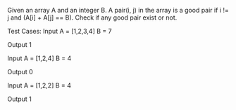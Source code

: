 Given an array A and an integer B. A pair(i, j) in the array is a good pair if i != j and (A[i] + A[j] == B). Check if any good pair exist or not.

Test Cases:
Input 
A = [1,2,3,4]
B = 7

Output
1

Input
A = [1,2,4]
B = 4

Output
0

Input
A = [1,2,2]
B = 4

Output
1
